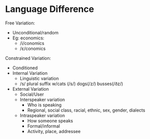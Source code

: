 
# Language Difference

Free Variation:
- Unconditional/random
- Eg: economics:
	- /i/conomics
	- /ε/conomics


Constrained Variation:
- Conditioned
- Internal Variation
	- Linguistic variation
	- /s/ plural suffix w/cats (/s/) dogs(/z/) busses(/ðz/)
- External Variation
	- Social/User
	- Interspeaker variation
		- Who is speaking
		- Regional, social class, racial, ethnic, sex, gender, dialects
	- Intraspeaker variation
		- How someone speaks 
		- Formal/informal
		- Activity, place, addressee 